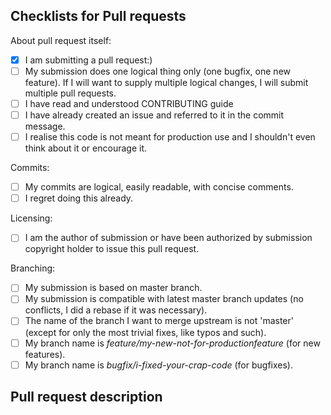 Checklists for Pull requests
----------------------------

About pull request itself:
- [X] I am submitting a pull request:)
- [ ] My submission does one logical thing only (one bugfix, one new feature). If I will want to supply multiple logical changes, I will submit multiple pull requests.
- [ ] I have read and understood CONTRIBUTING guide
- [ ] I have already created an issue and referred to it in the commit message.
- [ ] I realise this code is not meant for production use and I shouldn't even think about it or encourage it.

Commits:
- [ ] My commits are logical, easily readable, with concise comments.
- [ ] I regret doing this already.

Licensing:
- [ ] I am the author of submission or have been authorized by submission copyright holder to issue this pull request.

Branching:
- [ ] My submission is based on master branch.
- [ ] My submission is compatible with latest master branch updates (no conflicts, I did a rebase if it was necessary).
- [ ] The name of the branch I want to merge upstream is not 'master' (except for only the most trivial fixes, like typos and such).
- [ ] My branch name is *feature/my-new-not-for-productionfeature* (for new features).
- [ ] My branch name is *bugfix/i-fixed-your-crap-code* (for bugfixes).

Pull request description
------------------------